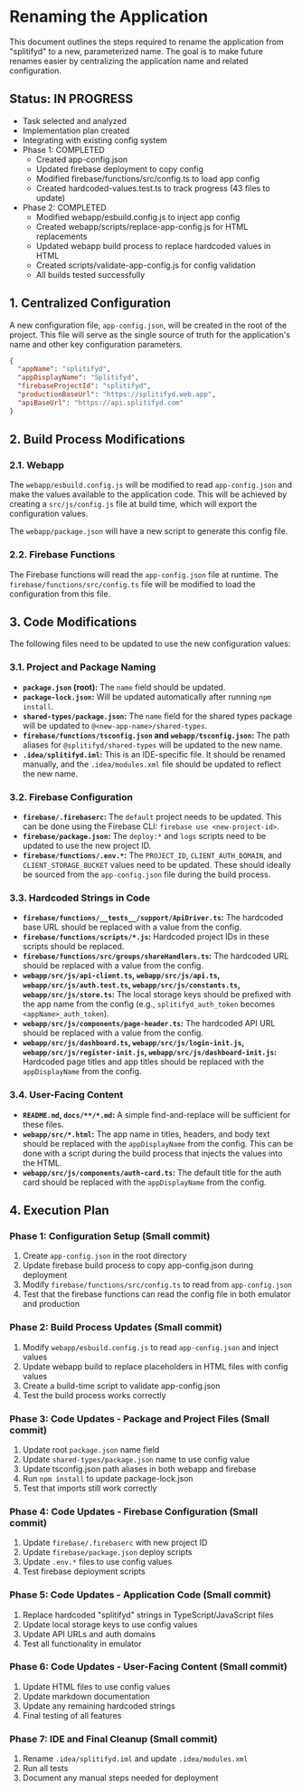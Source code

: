 # Renaming the Application

This document outlines the steps required to rename the application from "splitifyd" to a new, parameterized name. The goal is to make future renames easier by centralizing the application name and related configuration.

## Status: IN PROGRESS
- Task selected and analyzed
- Implementation plan created
- Integrating with existing config system
- Phase 1: COMPLETED
  - Created app-config.json
  - Updated firebase deployment to copy config
  - Modified firebase/functions/src/config.ts to load app config
  - Created hardcoded-values.test.ts to track progress (43 files to update)
- Phase 2: COMPLETED
  - Modified webapp/esbuild.config.js to inject app config
  - Created webapp/scripts/replace-app-config.js for HTML replacements
  - Updated webapp build process to replace hardcoded values in HTML
  - Created scripts/validate-app-config.js for config validation
  - All builds tested successfully

## 1. Centralized Configuration

A new configuration file, `app-config.json`, will be created in the root of the project. This file will serve as the single source of truth for the application's name and other key configuration parameters.

```json
{
  "appName": "splitifyd",
  "appDisplayName": "Splitifyd",
  "firebaseProjectId": "splitifyd",
  "productionBaseUrl": "https://splitifyd.web.app",
  "apiBaseUrl": "https://api.splitifyd.com"
}
```

## 2. Build Process Modifications

### 2.1. Webapp

The `webapp/esbuild.config.js` will be modified to read `app-config.json` and make the values available to the application code. This will be achieved by creating a `src/js/config.js` file at build time, which will export the configuration values.

The `webapp/package.json` will have a new script to generate this config file.

### 2.2. Firebase Functions

The Firebase functions will read the `app-config.json` file at runtime. The `firebase/functions/src/config.ts` file will be modified to load the configuration from this file.

## 3. Code Modifications

The following files need to be updated to use the new configuration values:

### 3.1. Project and Package Naming

- **`package.json` (root):** The `name` field should be updated.
- **`package-lock.json`:** Will be updated automatically after running `npm install`.
- **`shared-types/package.json`:** The `name` field for the shared types package will be updated to `@<new-app-name>/shared-types`.
- **`firebase/functions/tsconfig.json` and `webapp/tsconfig.json`:** The path aliases for `@splitifyd/shared-types` will be updated to the new name.
- **`.idea/splitifyd.iml`:** This is an IDE-specific file. It should be renamed manually, and the `.idea/modules.xml` file should be updated to reflect the new name.

### 3.2. Firebase Configuration

- **`firebase/.firebaserc`:** The `default` project needs to be updated. This can be done using the Firebase CLI: `firebase use <new-project-id>`.
- **`firebase/package.json`:** The `deploy:*` and `logs` scripts need to be updated to use the new project ID.
- **`firebase/functions/.env.*`:** The `PROJECT_ID`, `CLIENT_AUTH_DOMAIN`, and `CLIENT_STORAGE_BUCKET` values need to be updated. These should ideally be sourced from the `app-config.json` file during the build process.

### 3.3. Hardcoded Strings in Code

- **`firebase/functions/__tests__/support/ApiDriver.ts`:** The hardcoded base URL should be replaced with a value from the config.
- **`firebase/functions/scripts/*.js`:** Hardcoded project IDs in these scripts should be replaced.
- **`firebase/functions/src/groups/shareHandlers.ts`:** The hardcoded URL should be replaced with a value from the config.
- **`webapp/src/js/api-client.ts`, `webapp/src/js/api.ts`, `webapp/src/js/auth.test.ts`, `webapp/src/js/constants.ts`, `webapp/src/js/store.ts`:** The local storage keys should be prefixed with the app name from the config (e.g., `splitifyd_auth_token` becomes `<appName>_auth_token`).
- **`webapp/src/js/components/page-header.ts`:** The hardcoded API URL should be replaced with a value from the config.
- **`webapp/src/js/dashboard.ts`, `webapp/src/js/login-init.js`, `webapp/src/js/register-init.js`, `webapp/src/js/dashboard-init.js`:** Hardcoded page titles and app titles should be replaced with the `appDisplayName` from the config.

### 3.4. User-Facing Content

- **`README.md`, `docs/**/*.md`:** A simple find-and-replace will be sufficient for these files.
- **`webapp/src/*.html`:** The app name in titles, headers, and body text should be replaced with the `appDisplayName` from the config. This can be done with a script during the build process that injects the values into the HTML.
- **`webapp/src/js/components/auth-card.ts`:** The default title for the auth card should be replaced with the `appDisplayName` from the config.

## 4. Execution Plan

### Phase 1: Configuration Setup (Small commit)
1. Create `app-config.json` in the root directory
2. Update firebase build process to copy app-config.json during deployment
3. Modify `firebase/functions/src/config.ts` to read from `app-config.json`
4. Test that the firebase functions can read the config file in both emulator and production

### Phase 2: Build Process Updates (Small commit)  
1. Modify `webapp/esbuild.config.js` to read `app-config.json` and inject values
2. Update webapp build to replace placeholders in HTML files with config values
3. Create a build-time script to validate app-config.json
4. Test the build process works correctly

### Phase 3: Code Updates - Package and Project Files (Small commit)
1. Update root `package.json` name field
2. Update `shared-types/package.json` name to use config value
3. Update tsconfig.json path aliases in both webapp and firebase
4. Run `npm install` to update package-lock.json
5. Test that imports still work correctly

### Phase 4: Code Updates - Firebase Configuration (Small commit)
1. Update `firebase/.firebaserc` with new project ID
2. Update `firebase/package.json` deploy scripts
3. Update `.env.*` files to use config values
4. Test firebase deployment scripts

### Phase 5: Code Updates - Application Code (Small commit)
1. Replace hardcoded "splitifyd" strings in TypeScript/JavaScript files
2. Update local storage keys to use config values
3. Update API URLs and auth domains
4. Test all functionality in emulator

### Phase 6: Code Updates - User-Facing Content (Small commit)
1. Update HTML files to use config values
2. Update markdown documentation
3. Update any remaining hardcoded strings
4. Final testing of all features

### Phase 7: IDE and Final Cleanup (Small commit)
1. Rename `.idea/splitifyd.iml` and update `.idea/modules.xml`
2. Run all tests
3. Document any manual steps needed for deployment
